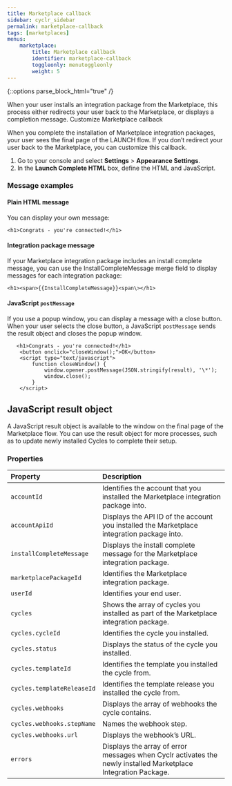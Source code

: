 ```yaml
---
title: Marketplace callback
sidebar: cyclr_sidebar
permalink: marketplace-callback
tags: [marketplaces]
menus:
    marketplace:
        title: Marketplace callback
        identifier: marketplace-callback
        toggleonly: menutoggleonly
        weight: 5
---
```

{::options parse_block_html="true" /}
<section class="card">

When your user installs an integration package from the Marketplace, this process either redirects your user back to the Marketplace, or displays a completion message.
Customize Marketplace callback

When you complete the installation of Marketplace integration packages, your user sees the final page of the LAUNCH flow. 
If you don’t redirect your user back to the Marketplace, you can customize this callback.

1. Go to your console and select **Settings** > **Appearance Settings**.
2. In the **Launch Complete HTML** box, define the HTML and JavaScript.

### Message examples

#### Plain HTML message

You can display your own message:

`<h1>Congrats - you're connected!</h1>`

#### Integration package message

If your Marketplace integration package includes an install complete message, you can use the InstallCompleteMessage merge field to display messages for each integration package:

`<h1><span>{{InstallCompleteMessage}}<span\></h1>`

#### JavaScript `postMessage`

If you use a popup window, you can display a message with a close button. When your user selects the close button, a JavaScript `postMessage` sends the result object and closes the popup window.

```
   <h1>Congrats - you're connected!</h1>
    <button onclick="closeWindow();">OK</button>
    <script type="text/javascript"> 
        function closeWindow() {
            window.opener.postMessage(JSON.stringify(result), '\*');
            window.close(); 
        }
    </script>
```
</section>
<section class="card">

## JavaScript result object

A JavaScript result object is available to the window on the final page of the Marketplace flow. You can use the result object for more processes, such as to update newly installed Cycles to complete their setup.

### Properties

| **Property** | **Description** |
|:---|:---|
| `accountId` | Identifies the account that you installed the Marketplace integration package into. |
| `accountApiId` | Displays the API ID of the account you installed the Marketplace integration package into. |
| `installCompleteMessage` | Displays the install complete message for the Marketplace integration package. |
| `marketplacePackageId` | Identifies the Marketplace integration package. |
| `userId` | Identifies your end user. |
| `cycles` | Shows the array of cycles you installed as part of the Marketplace integration package. |
| `cycles.cycleId`	 | Identifies the cycle you installed. |
| `cycles.status`	 | Displays the status of the cycle you installed. |
| `cycles.templateId` | Identifies the template you installed the cycle from. |
| `cycles.templateReleaseId` | Identifies the template release you installed the cycle from. |
| `cycles.webhooks` | Displays the array of webhooks the cycle contains. |
| `cycles.webhooks.stepName` | Names the webhook step. |
| `cycles.webhooks.url` | Displays the webhook’s URL. |
| `errors` | Displays the array of error messages when Cyclr activates the newly installed Marketplace Integration Package. |

</section>
